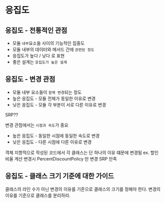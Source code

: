 # 응집도

## 응집도 - 전통적인 관점

-   모듈 `내부`요소들 사이의 기능적인 집중도
-   모듈 내부의 데이터와 메서드 간에 `관련된 정도`
-   응집도가 높다 / 낮다 로 표현
-   좋은 설계는 `응집도가 높은 설계`

## 응집도 - 변경 관점

-   모듈 내부 요소들이 `함께 변경`되는 정도
-   높은 응집도 - 모듈 전체가 동일한 이유로 변경
-   낮은 응집도 - 모듈 각 부분이 서로 다른 이유로 변경

SRP??

변경 관점에서는 `시점과 속도`가 중요

-   높은 응집도 - 동일한 시점에 동일한 속도로 변경
-   낮은 응집도 - 다른 시점에 다른 이유로 변경

객체 지향적으로 작성된 코드에서 각 클래스는 단 하나의 이유 떄문에 변경됨 ex. 할인 비율 계산 변경시 PercentDiscountPolicy 만 변경 SRP 만족

## 응집도 - 클래스 크기 기준에 대한 가이드

클래스의 라인 수가 아닌 변경의 이유를 기준으로 클래스의 크기를 정해야 한다. 변경의 이유를 기준으로 클래스를 분리하라.
